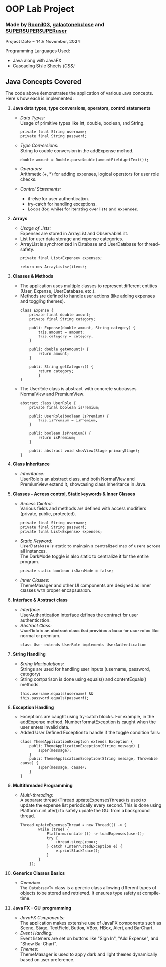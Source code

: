 # OOP Lab Project
### Made by <a href="https://github.com/Roonil03">Roonil03</a>, <a href="https://github.com/galactonebulose">galactonebulose</a> and <a href="https://github.com/SUPERSUPERSUPERuser">SUPERSUPERSUPERuser</a>
Project Date = 14th November, 2024<br>

Programming Languages Used:
- Java along with JavaFX
- Cascading Style Sheets <i>(CSS)</i>

## Java Concepts Covered
The code above demonstrates the application of various Java concepts. Here's how each is implemented:

1. <b>Java data types, type conversions, operators, control statements</b>
    - <i>Data Types:</i> <br>Usage of primitive types like int, double, boolean, and String.
        ```
        private final String username;
        private final String password;
        ```

    - <i>Type Conversions:</i> <br>String to double conversion in the addExpense method.
        ```
        double amount = Double.parseDouble(amountField.getText());
        ```
    - <i>Operators:</i> <br>Arithmetic (+, *) for adding expenses, logical operators for user role checks.
    - <i>Control Statements:</i>
        - if-else for user authentication.
        - try-catch for handling exceptions.
        - Loops (for, while) for iterating over lists and expenses.
    
2. <b>Arrays</b>
    - <i>Usage of Lists:</i><br>Expenses are stored in ArrayList<Expense> and ObservableList<String>.
    - List<T> for user data storage and expense categories.
    - ArrayList is synchronized in Database<T> and UserDatabase for thread-safety.
        ```
        private final List<Expense> expenses;
        ```
        ```
        return new ArrayList<>(items);
        ````

3. <b>Classes & Methods</b>
    - The application uses multiple classes to represent different entities (User, Expense, UserDatabase, etc.).
    - Methods are defined to handle user actions (like adding expenses and toggling themes).
        ```
        class Expense {
            private final double amount;
            private final String category;

            public Expense(double amount, String category) {
                this.amount = amount;
                this.category = category;
            }

            public double getAmount() {
                return amount;
            }

            public String getCategory() {
                return category;
                }
        }
        ```
    - The UserRole class is abstract, with concrete subclasses NormalView and PremiumView.
        ```
        abstract class UserRole {
            private final boolean isPremium;

            public UserRole(boolean isPremium) {
                this.isPremium = isPremium;
            }

            public boolean isPremium() {
                return isPremium;
            }

            public abstract void showView(Stage primaryStage);
        }
        ```

4. <b>Class Inheritance</b>
    - <i>Inheritance:</i><br>UserRole is an abstract class, and both NormalView and PremiumView extend it, showcasing class inheritance in Java.

5. <b>Classes - Access control, Static keywords & Inner Classes</b>
    - <i>Access Control:</i> <br>Various fields and methods are defined with access modifiers (private, public, protected).
        ```
        private final String username;
        private final String password;
        private final List<Expense> expenses;
        ```
    - <i>Static Keyword:</i> <br>UserDatabase is static to maintain a centralized map of users across all instances.<br>The DarkMode toggle is also static to centralize it for the entire program.
        ```
        private static boolean isDarkMode = false;  
        ```
    - <i>Inner Classes:</i> <br>ThemeManager and other UI components are designed as inner classes with proper encapsulation.

6. <b>Interface & Abstract class</b>
    - <i>Interface:</i> <br>UserAuthentication interface defines the contract for user authentication.
    - <i>Abstract Class:</i> <br>UserRole is an abstract class that provides a base for user roles like normal or premium.
        ```
        class User extends UserRole implements UserAuthentication
        ```

7. <b>String Handling</b>
    - <i>String Manipulations:</i> <br>Strings are used for handling user inputs (username, password, category).
    - String comparison is done using equals() and contentEquals() methods.
        ```
        this.username.equals(username) && this.password.equals(password);
        ```

8. <b>Exception Handling</b>
    - Exceptions are caught using try-catch blocks. For example, in the addExpense method, NumberFormatException is caught when the user enters invalid data.
    - Added User Defined Exception to handle if the toggle condition fails:
        ```
        class ThemeApplicationException extends Exception {
            public ThemeApplicationException(String message) {
                super(message);
            }
            public ThemeApplicationException(String message, Throwable cause) {
                super(message, cause);
            }
        }
        ```

9. <b>Multithreaded Programming</b>
    - <i>Multi-threading:</i> <br>A separate thread (Thread updateExpensesThread) is used to update the expense list periodically every second. This is done using Platform.runLater() to safely update the GUI from a background thread.
        ```
        Thread updateExpensesThread = new Thread(() -> {
                while (true) {
                    Platform.runLater(() -> loadExpenses(user));  
                    try {
                        Thread.sleep(1000);  
                    } catch (InterruptedException e) {
                        e.printStackTrace();
                    }
                }
            });
        ```
10. <b>Generics Classes Basics</b>
    - <i>Generics:</i> <br>``The Database<T>`` class is a generic class allowing different types of objects to be stored and retrieved. It ensures type safety at compile-time.

11. <b>Java FX – GUI programming</b>
    - <i>JavaFX Components:</i> <br>The application makes extensive use of JavaFX components such as Scene, Stage, TextField, Button, VBox, HBox, Alert, and BarChart.
    - <i>Event Handling:</i> <br>Event listeners are set on buttons like "Sign In", "Add Expense", and "Show Bar Chart".
    - <i>Themes:</i> <br>ThemeManager is used to apply dark and light themes dynamically based on user preference.
